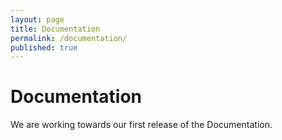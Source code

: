 ```yaml
---
layout: page
title: Documentation 
permalink: /documentation/
published: true
---
```



# Documentation

We are working towards our first release of the Documentation. 	
